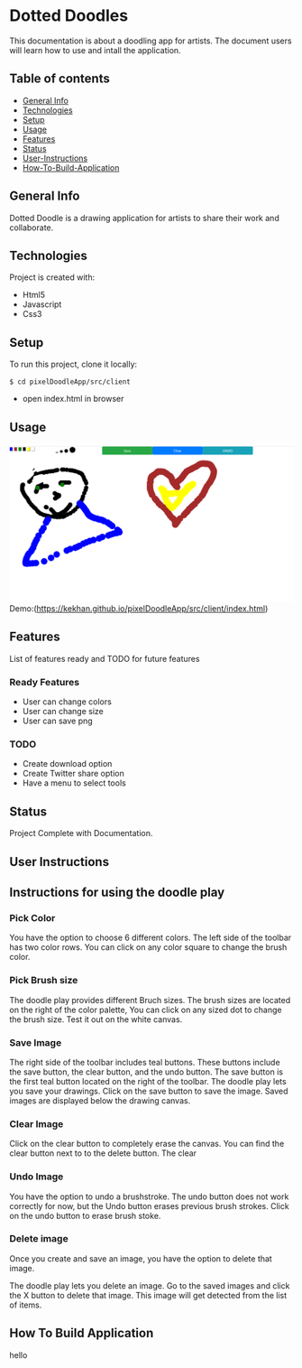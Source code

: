 # Dotted Doodles
This documentation is about a doodling app for artists. The document users will learn how to use and intall the application.

## Table of contents
* [General Info](#general-info)
* [Technologies](#technologies)
* [Setup](#setup)
* [Usage](#usage)
* [Features](#features)
* [Status](#status)
* [User-Instructions](#user-instructions)
* [How-To-Build-Application](#how-to-build-application)

## General Info
Dotted Doodle is a drawing application for artists to share their work and collaborate. 

## Technologies
Project is created with:
* Html5
* Javascript
* Css3

## Setup
To run this project, clone it locally:
```
$ cd pixelDoodleApp/src/client
```
* open index.html in browser

## Usage
![doodl](/doodle.png)
Demo:(https://kekhan.github.io/pixelDoodleApp/src/client/index.html)

## Features
List of features ready and TODO for future features
### Ready Features
* User can change colors
* User can change size
* User can save png 
### TODO
* Create download option
* Create Twitter share option
* Have a menu to select tools
## Status
Project Complete with Documentation.
## User Instructions
## Instructions for using the doodle play

### Pick Color
You have the option to choose 6 different colors.
The left side of the toolbar has two color rows. You can click on any color square to change the brush color.
	
### Pick Brush size
The doodle play provides different Bruch sizes. The brush sizes are located on the right of the color palette, You can click on any sized dot to change the brush size. Test it out on the white canvas. 

### Save Image
The right side of the toolbar includes teal buttons. These buttons include the save button, the clear button, and the undo button. The save button is the first teal button located on the right of the toolbar.
The doodle play lets you save your drawings. Click on the save button to save the image. Saved images are displayed below the drawing canvas. 

### Clear Image
Click on the clear button to completely erase the canvas. You can find the clear button next to to the delete button. The clear

### Undo Image
You have the option to undo a brushstroke. The undo button does not work correctly for now, but the Undo button erases previous brush strokes. Click on the undo button to erase brush stoke. 

### Delete image
Once you create and save an image, you have the option to delete that image.

The doodle play lets you delete an image. Go to the saved images and click the X button to delete that image. This image will get detected from the list of items.


## How To Build Application
hello

